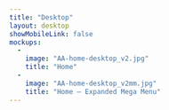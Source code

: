 ```yaml
---
title: "Desktop"
layout: desktop
showMobileLink: false
mockups:
  -
    image: "AA-home-desktop_v2.jpg"
    title: "Home"
  -
    image: "AA-home-desktop_v2mm.jpg"
    title: "Home – Expanded Mega Menu"
---
```

